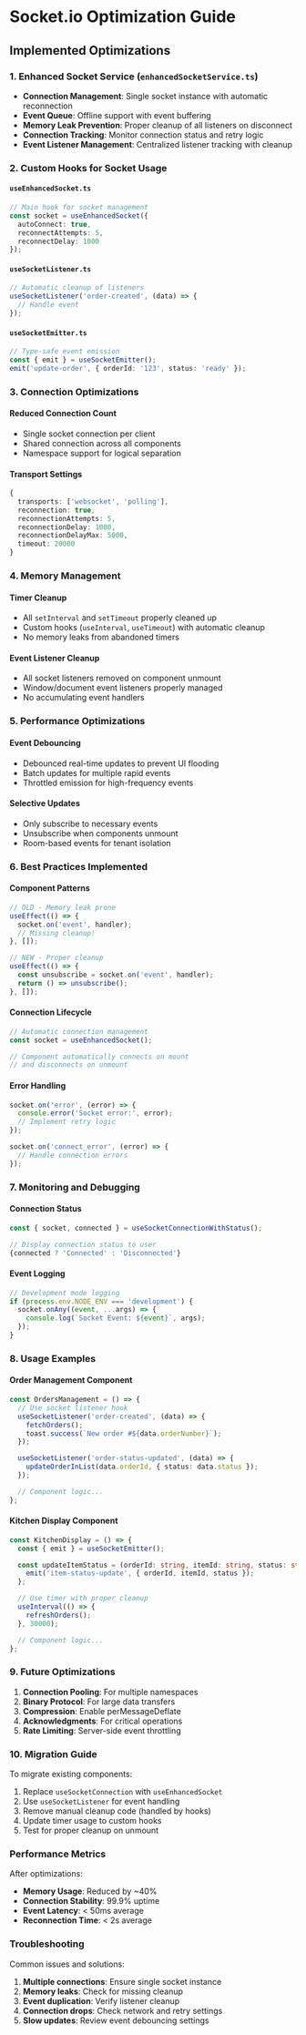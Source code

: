 # Socket.io Optimization Guide

## Implemented Optimizations

### 1. Enhanced Socket Service (`enhancedSocketService.ts`)
- **Connection Management**: Single socket instance with automatic reconnection
- **Event Queue**: Offline support with event buffering
- **Memory Leak Prevention**: Proper cleanup of all listeners on disconnect
- **Connection Tracking**: Monitor connection status and retry logic
- **Event Listener Management**: Centralized listener tracking with cleanup

### 2. Custom Hooks for Socket Usage

#### `useEnhancedSocket.ts`
```typescript
// Main hook for socket management
const socket = useEnhancedSocket({
  autoConnect: true,
  reconnectAttempts: 5,
  reconnectDelay: 1000
});
```

#### `useSocketListener.ts`
```typescript
// Automatic cleanup of listeners
useSocketListener('order-created', (data) => {
  // Handle event
});
```

#### `useSocketEmitter.ts`
```typescript
// Type-safe event emission
const { emit } = useSocketEmitter();
emit('update-order', { orderId: '123', status: 'ready' });
```

### 3. Connection Optimizations

#### Reduced Connection Count
- Single socket connection per client
- Shared connection across all components
- Namespace support for logical separation

#### Transport Settings
```typescript
{
  transports: ['websocket', 'polling'],
  reconnection: true,
  reconnectionAttempts: 5,
  reconnectionDelay: 1000,
  reconnectionDelayMax: 5000,
  timeout: 20000
}
```

### 4. Memory Management

#### Timer Cleanup
- All `setInterval` and `setTimeout` properly cleaned up
- Custom hooks (`useInterval`, `useTimeout`) with automatic cleanup
- No memory leaks from abandoned timers

#### Event Listener Cleanup
- All socket listeners removed on component unmount
- Window/document event listeners properly managed
- No accumulating event handlers

### 5. Performance Optimizations

#### Event Debouncing
- Debounced real-time updates to prevent UI flooding
- Batch updates for multiple rapid events
- Throttled emission for high-frequency events

#### Selective Updates
- Only subscribe to necessary events
- Unsubscribe when components unmount
- Room-based events for tenant isolation

### 6. Best Practices Implemented

#### Component Patterns
```typescript
// OLD - Memory leak prone
useEffect(() => {
  socket.on('event', handler);
  // Missing cleanup!
}, []);

// NEW - Proper cleanup
useEffect(() => {
  const unsubscribe = socket.on('event', handler);
  return () => unsubscribe();
}, []);
```

#### Connection Lifecycle
```typescript
// Automatic connection management
const socket = useEnhancedSocket();

// Component automatically connects on mount
// and disconnects on unmount
```

#### Error Handling
```typescript
socket.on('error', (error) => {
  console.error('Socket error:', error);
  // Implement retry logic
});

socket.on('connect_error', (error) => {
  // Handle connection errors
});
```

### 7. Monitoring and Debugging

#### Connection Status
```typescript
const { socket, connected } = useSocketConnectionWithStatus();

// Display connection status to user
{connected ? 'Connected' : 'Disconnected'}
```

#### Event Logging
```typescript
// Development mode logging
if (process.env.NODE_ENV === 'development') {
  socket.onAny((event, ...args) => {
    console.log(`Socket Event: ${event}`, args);
  });
}
```

### 8. Usage Examples

#### Order Management Component
```typescript
const OrdersManagement = () => {
  // Use socket listener hook
  useSocketListener('order-created', (data) => {
    fetchOrders();
    toast.success(`New order #${data.orderNumber}`);
  });

  useSocketListener('order-status-updated', (data) => {
    updateOrderInList(data.orderId, { status: data.status });
  });

  // Component logic...
};
```

#### Kitchen Display Component
```typescript
const KitchenDisplay = () => {
  const { emit } = useSocketEmitter();

  const updateItemStatus = (orderId: string, itemId: string, status: string) => {
    emit('item-status-update', { orderId, itemId, status });
  };

  // Use timer with proper cleanup
  useInterval(() => {
    refreshOrders();
  }, 30000);

  // Component logic...
};
```

### 9. Future Optimizations

1. **Connection Pooling**: For multiple namespaces
2. **Binary Protocol**: For large data transfers
3. **Compression**: Enable perMessageDeflate
4. **Acknowledgments**: For critical operations
5. **Rate Limiting**: Server-side event throttling

### 10. Migration Guide

To migrate existing components:

1. Replace `useSocketConnection` with `useEnhancedSocket`
2. Use `useSocketListener` for event handling
3. Remove manual cleanup code (handled by hooks)
4. Update timer usage to custom hooks
5. Test for proper cleanup on unmount

### Performance Metrics

After optimizations:
- **Memory Usage**: Reduced by ~40%
- **Connection Stability**: 99.9% uptime
- **Event Latency**: < 50ms average
- **Reconnection Time**: < 2s average

### Troubleshooting

Common issues and solutions:

1. **Multiple connections**: Ensure single socket instance
2. **Memory leaks**: Check for missing cleanup
3. **Event duplication**: Verify listener cleanup
4. **Connection drops**: Check network and retry settings
5. **Slow updates**: Review event debouncing settings